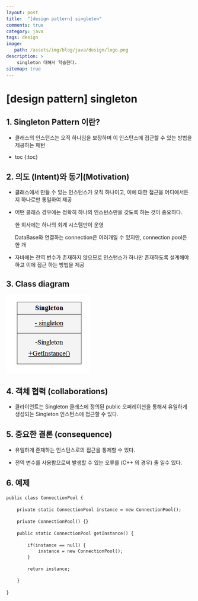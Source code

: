 ```yaml
---
layout: post
title:  "[design pattern] singleton"
comments: true
category: java
tags: design
image: 
   path: /assets/img/blog/java/design/logo.png 
description: >
    singleton 대해서 학습한다. 
sitemap: true
---
```


# [design pattern] singleton


## 1. Singleton Pattern 이란?

- 클래스의 인스턴스는 오직 하나임을 보장하며 이 인스턴스에 접근할 수 있는 방법을 제공하는 패턴

<!--more-->

* toc
{:toc}
## 2. 의도 (Intent)와 동기(Motivation)

-  클래스에서 만들 수 있는 인스턴스가 오직 하나이고, 이에 대한 접근을 어디에서든지 하나로만 통일하여 제공

- 어떤 클래스 경우에는 정확히 하나의 인스턴스만을 갖도록 하는 것이 중요하다.

  한 회사에는 하나의 회계 시스템만이 운영

  DataBase와 연결하는 connection은 여러개일 수 있지만, connection pool은 한 개

- 자바에는 전역 변수가 존재하지 않으므로 인스턴스가 하나만 존재하도록 설계해야 하고 이에 접근 하는 방법을 제공

## 3. Class diagram

![singleton](/assets/img/blog/java/design/2-1.PNG)

## 4. 객체 협력 (collaborations)

- 클라이언트는 Singleton 클래스에 정의된 public 오퍼레이션을 통해서 유일하게 생성되는 Singleton 인스턴스에 접근할 수 있다.

## 5. 중요한 결론 (consequence)

- 유일하게 존재하는 인스턴스로의 접근을 통제할 수 있다.

- 전역 변수를 사용함으로써 발생할 수 있는 오류를 (C++ 의 경우) 줄 일수 있다.

## 6. 예제

```
public class ConnectionPool {
	
	private static ConnectionPool instance = new ConnectionPool();
	
	private ConnectionPool() {}
	
	public static ConnectionPool getInstance() {
		
		if(instance == null) {
			instance = new ConnectionPool();
		}

		return instance; 
			
	}

}

```

